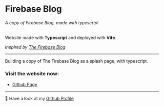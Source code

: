 # Firebase Blog

###### A copy of Firebase Blog, made with typescript

Website made with **Typescript** and deployed with **Vite**.

_Inspired by [The Firebase Blog](https://firebase.blog/)_

---

Building a copy of The Firebase Blog as a splash page, with typescript.

### Visit the website now:

- [Github Page](https://diogoagostinho.github.io/firebase-blog/)

---

🚀 Have a look at my [Github Profile](https://github.com/diogoagostinho)
